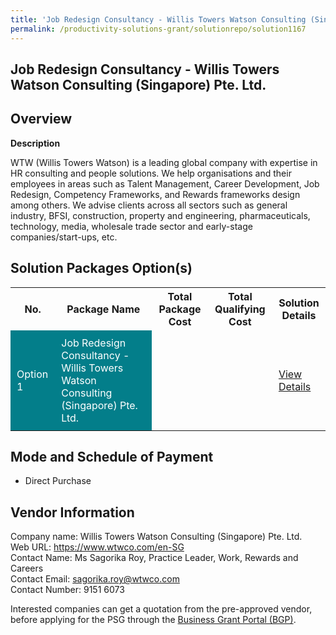 ```yaml
---
title: 'Job Redesign Consultancy - Willis Towers Watson Consulting (Singapore) Pte. Ltd.'
permalink: /productivity-solutions-grant/solutionrepo/solution1167
---
```


## Job Redesign Consultancy - Willis Towers Watson Consulting (Singapore) Pte. Ltd.

## Overview

**Description**

WTW (Willis Towers Watson) is a leading global company with expertise in HR consulting and people solutions. We help organisations and their employees in areas such as Talent Management, Career Development, Job Redesign, Competency Frameworks, and Rewards frameworks design among others. We advise clients across all sectors such as general industry, BFSI, construction, property and engineering, pharmaceuticals, technology, media, wholesale trade sector and early-stage companies/start-ups, etc.

## Solution Packages Option(s)

<table>
<tr>
<th><b>No.</b></th>
<th><b>Package Name</b></th>
<th><b>Total Package Cost</b></th>
<th><b>Total Qualifying Cost</b></th>
<th><b>Solution Details</b></th>
</tr>
<tr>
<td style='padding: 10px; background-color: #037E8A; color: #FFFFFF;'>Option 1</td>
<td style='padding: 10px; background-color: #037E8A; color: #FFFFFF;'>Job Redesign Consultancy - Willis Towers Watson Consulting (Singapore) Pte. Ltd. </td>
<td style='padding: 10px;'></td>
<td style='padding: 10px;'></td>
<td style='padding: 10px;'><a href='/images/psg/WTW_Case_Study.pdf' target='_blank'>View Details</a></td>
</tr>
</table>

## Mode and Schedule of Payment

 - Direct Purchase

## Vendor Information

 Company name: Willis Towers Watson Consulting (Singapore) Pte. Ltd.  <br>Web URL: https://www.wtwco.com/en-SG<br>Contact Name: Ms Sagorika Roy, Practice Leader, Work, Rewards and Careers <br>Contact Email: sagorika.roy@wtwco.com<br>Contact Number: 9151 6073

Interested companies can get a quotation from the pre-approved vendor, before applying for the PSG through the <a href='https://www.businessgrants.gov.sg/' target='_blank' rel='noopener'>Business Grant Portal (BGP)</a>.

<script src="/jquery/resize-tables.js"></script>
